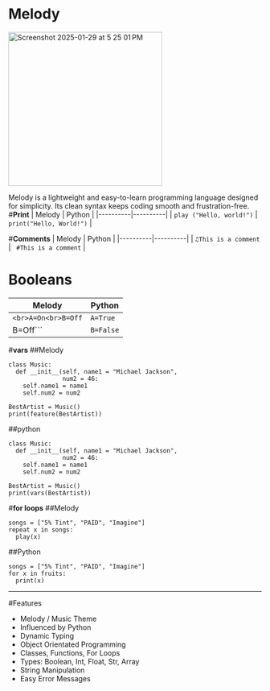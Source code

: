 # Melody
<img width="306" alt="Screenshot 2025-01-29 at 5 25 01 PM" src="https://github.com/user-attachments/assets/ec711ff0-3ed8-4bac-9625-8613e5c0d49d" />

Melody is a lightweight and easy-to-learn programming language designed for simplicity. Its clean syntax keeps coding smooth and frustration-free.
#**Print**
| Melody   | Python |
|----------|----------|
| ``` play ("Hello, world!") ```  | ``` print("Hello, World!")```   |

#**Comments**
| Melody   | Python |
|----------|----------|
| ``` ♫This is a comment  ```  | ``` #This is a comment```   |

# **Booleans**
| Melody   | Python |
|----------|----------|
|```<br>A=On<br>B=Off```|```A=True```
|B=Off``` | ```B=False``` |


#**vars**
##Melody
``` 
class Music:
  def __init__(self, name1 = "Michael Jackson", 
               num2 = 46:
    self.name1 = name1
    self.num2 = num2
 
BestArtist = Music()
print(feature(BestArtist))
```
##python
```
class Music:
  def __init__(self, name1 = "Michael Jackson", 
               num2 = 46:
    self.name1 = name1
    self.num2 = num2
 
BestArtist = Music()
print(vars(BestArtist))
```
#**for loops**
##Melody
```
songs = ["5% Tint", "PAID", "Imagine"]
repeat x in songs:
  play(x)
```
##Python
```
songs = ["5% Tint", "PAID", "Imagine"]
for x in fruits:
  print(x)
```
________________________________________________________________________________________________________________________

#Features
- Melody / Music Theme
- Influenced by Python
- Dynamic Typing
- Object Orientated Programming
- Classes, Functions, For Loops
- Types: Boolean, Int, Float, Str, Array
- String Manipulation
- Easy Error Messages
